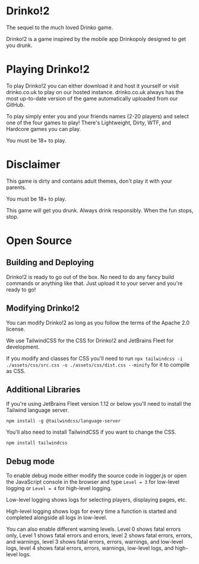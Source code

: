 # Drinko!2
The sequel to the much loved Drinko game.

Drinko!2 is a game inspired by the mobile app Drinkopoly designed to get you drunk.

# Playing Drinko!2
To play Drinko!2 you can either download it and host it yourself or visit drinko.co.uk to play on our hosted instance. drinko.co.uk always has the most up-to-date version of the game automatically uploaded from our GitHub.

To play simply enter you and your friends names (2-20 players) and select one of the four games to play! There's Lightweight, Dirty, WTF, and Hardcore games you can play.

You must be 18+ to play.

# Disclaimer
This game is dirty and contains adult themes, don't play it with your parents.

You must be 18+ to play.

This game will get you drunk. Always drink responsibly. When the fun stops, stop.

# Open Source
## Building and Deploying
Drinko!2 is ready to go out of the box.
No need to do any fancy build commands or anything like that.
Just upload it to your server and you're ready to go!

## Modifying Drinko!2
You can modify Drinko!2 as long as you follow the terms of the Apache 2.0 license.

We use TailwindCSS for the CSS for Drinko!2 and JetBrains Fleet for development.

If you modify and classes for CSS you'll need to run `npx tailwindcss -i ./assets/css/src.css -o ./assets/css/dist.css --minify`
for it to compile as CSS.

## Additional Libraries
If you're using JetBrains Fleet version 1.12 or below you'll need to install the Tailwind language server.

`npm install -g @tailwindcss/language-server`

You'll also need to install TailwindCSS if you want to change the CSS.

`npm install tailwindcss`

## Debug mode
To enable debug mode either modify the source code in logger.js or open the JavaScript console in the browser and type `Level = 3` for low-level logging or `Level = 4` for high-level logging.

Low-level logging shows logs for selecting players, displaying pages, etc.

High-level logging shows logs for every time a function is started and completed alongside all logs in low-level.

You can also enable different warning levels. Level 0 shows fatal errors only, Level 1 shows fatal errors and errors, level 2 shows fatal errors, errors, and warnings, level 3 shows fatal errors, errors, warnings, and low-level logs, level 4 shows fatal errors, errors, warnings, low-level logs, and high-level logs.
